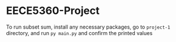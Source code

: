 # EECE5360-Project

To run subset sum, install any necessary packages, go to `project-1` directory, and run `py main.py` and confirm the printed values
